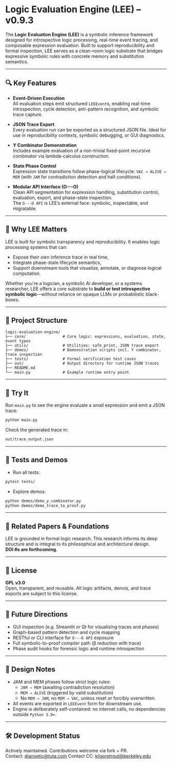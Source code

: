 # Logic Evaluation Engine (LEE) – v0.9.3

The **Logic Evaluation Engine (LEE)** is a symbolic inference framework designed for introspective logic processing, real-time event tracing, and composable expression evaluation. Built to support reproducibility and formal inspection, LEE serves as a clean-room logic substrate that bridges expressive symbolic rules with concrete memory and substitution semantics.

---

## 🔍 Key Features

- **Event-Driven Execution**  
  All evaluation steps emit structured `LEEEvent`s, enabling real-time introspection, cycle detection, anti-pattern recognition, and symbolic trace capture.

- **JSON Trace Export**  
  Every evaluation run can be exported as a structured JSON file. Ideal for use in reproducibility contexts, symbolic debugging, or GUI diagnostics.

- **Y Combinator Demonstration**  
  Includes example evaluation of a non-trivial fixed-point recursive combinator via lambda-calculus construction.

- **State Phase Control**  
  Expression state transitions follow phase-logical lifecycle: `VAC → ALIVE → MEM` (with `JAM` for contradiction detection and halt conditions).

- **Modular API Interface (O---O)**  
  Clean API segmentation for expression handling, substitution control, evaluation, export, and phase-state inspection.  
  The `O---O API` is LEE’s external face: symbolic, inspectable, and migratable.

---

## 🧠 Why LEE Matters

LEE is built for symbolic transparency and reproducibility. It enables logic processing systems that can:
- Expose their own inference trace in real time,
- Integrate phase-state lifecycle semantics,
- Support downstream tools that visualize, annotate, or diagnose logical computation.

Whether you're a logician, a symbolic AI developer, or a systems researcher, LEE offers a core substrate to **build or test introspective symbolic logic**—without reliance on opaque LLMs or probabilistic black-boxes.

---

## 📂 Project Structure

```plaintext
logic-evaluation-engine/
├── core/                # Core logic: expressions, evaluation, state, event types
├── utils/               # Utilities: safe_print, JSON trace export
├── demos/               # Demonstration scripts incl. Y combinator, trace inspection
├── tests/               # Formal verification test cases
├── out/                 # Output directory for runtime JSON traces
├── README.md
└── main.py              # Example runtime entry point
```

---

## 🚀 Try It

Run `main.py` to see the engine evaluate a small expression and emit a JSON trace:

```bash
python main.py
```

Check the generated trace in:

```bash
out/trace_output.json
```

---

## 🧪 Tests and Demos

- Run all tests:

```bash
pytest tests/
```

- Explore demos:

```bash
python demos/demo_y_combinator.py
python demos/demo_trace_to_proof.py
```

---

## 🔗 Related Papers & Foundations

LEE is grounded in formal logic research. This research informs its deep structure and is integral to its philosophical and architectural design.  
**DOI #s are forthcoming.**

---

## 🔧 License

**GPL v3.0**  
Open, transparent, and reusable. All logic artifacts, demos, and trace exports are subject to this license.

---

## 🔭 Future Directions

- GUI inspection (e.g. Streamlit or Qt for visualizing traces and phases)
- Graph-based pattern detection and cycle mapping
- RESTful or CLI interface for `O---O API` exposure
- Full symbolic-to-proof compiler path (β reduction with trace)
- Phase audit hooks for forensic logic and runtime introspection

---

## 🧬 Design Notes

- JAM and MEM phases follow strict logic rules:
  - `JAM → MEM` (awaiting contradiction resolution)
  - `MEM → ALIVE` (triggered by valid substitution)
  - No `MEM → JAM`, no `MEM → VAC`, unless reset or forcibly overwritten.
- All events are exported in `LEEEvent` form for downstream use.
- Engine is deliberately self-contained: no internet calls, no dependencies outside `Python 3.9+`.

---

## 🛠️ Development Status

Actively maintained. Contributions welcome via fork + PR.  
Contact: [dianoetic@tuta.com](mailto:dianoetic@tuta.com)
Contact CC: [kilgoretrout@berkeley.edu](mailto:kilgoretrout@berkeley.edu)